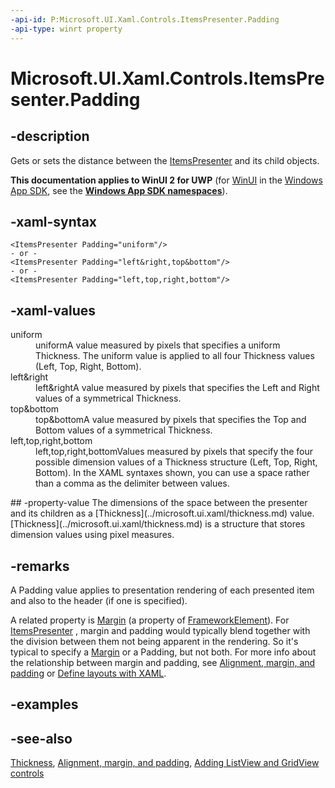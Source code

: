 ```yaml
---
-api-id: P:Microsoft.UI.Xaml.Controls.ItemsPresenter.Padding
-api-type: winrt property
---
```


<!-- Property syntax
public Windows.UI.Xaml.Thickness Padding { get;  set; }
-->

# Microsoft.UI.Xaml.Controls.ItemsPresenter.Padding

## -description
Gets or sets the distance between the [ItemsPresenter](itemspresenter.md) and its child objects.

**This documentation applies to WinUI 2 for UWP** (for [WinUI](/windows/apps/winui/winui3/) in the [Windows App SDK](/windows/apps/windows-app-sdk/), see the **[Windows App SDK namespaces](/windows/windows-app-sdk/api/winrt/)**).

## -xaml-syntax
```xaml
<ItemsPresenter Padding="uniform"/>
- or -
<ItemsPresenter Padding="left&right,top&bottom"/>
- or -
<ItemsPresenter Padding="left,top,right,bottom"/>

```


## -xaml-values
<dl><dt>uniform</dt><dd>uniformA value measured by pixels that specifies a uniform Thickness. The uniform value is applied to all four Thickness values (Left, Top, Right, Bottom).</dd>
<dt>left&amp;right</dt><dd>left&amp;rightA value measured by pixels that specifies the Left and Right values of a symmetrical Thickness.</dd>
<dt>top&amp;bottom</dt><dd>top&amp;bottomA value measured by pixels that specifies the Top and Bottom values of a symmetrical Thickness.</dd>
<dt>left,top,right,bottom</dt><dd>left,top,right,bottomValues measured by pixels that specify the four possible dimension values of a Thickness structure (Left, Top, Right, Bottom). In the XAML syntaxes shown, you can use a space rather than a comma as the delimiter between values.</dd>
</dl>
## -property-value
The dimensions of the space between the presenter and its children as a [Thickness](../microsoft.ui.xaml/thickness.md) value. [Thickness](../microsoft.ui.xaml/thickness.md) is a structure that stores dimension values using pixel measures.

## -remarks
A Padding value applies to presentation rendering of each presented item and also to the header (if one is specified).

A related property is [Margin](../microsoft.ui.xaml/frameworkelement_margin.md) (a property of [FrameworkElement](../microsoft.ui.xaml/frameworkelement.md)). For [ItemsPresenter](itemspresenter.md) , margin and padding would typically blend together with the division between them not being apparent in the rendering. So it's typical to specify a [Margin](../microsoft.ui.xaml/frameworkelement_margin.md) or a Padding, but not both. For more info about the relationship between margin and padding, see [Alignment, margin, and padding](/windows/uwp/layout/alignment-margin-padding) or [Define layouts with XAML](/windows/uwp/layout/layouts-with-xaml).

## -examples

## -see-also
[Thickness](../microsoft.ui.xaml/thickness.md), [Alignment, margin, and padding](/windows/uwp/layout/alignment-margin-padding), [Adding ListView and GridView controls](/previous-versions/windows/apps/hh780618(v=win.10))
